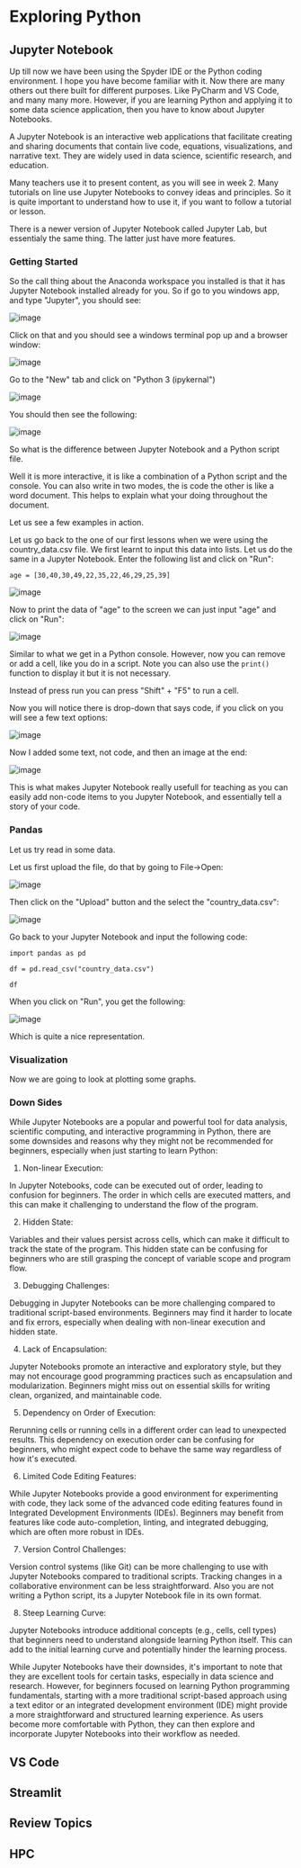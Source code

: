 # Exploring Python

## Jupyter Notebook

Up till now we have been using the Spyder IDE or the Python coding environment. I hope you have become familiar with it. Now there are many others out there built for different purposes. Like PyCharm and VS Code, and many many more. However, if you are learning Python and applying it to some data science application, then you have to know about Jupyter Notebooks. 

A Jupyter Notebook is an interactive web applications that facilitate creating and sharing documents that contain live code, equations, visualizations, and narrative text. They are widely used in data science, scientific research, and education.

Many teachers use it to present content, as you will see in week 2. Many tutorials on line use Jupyter Notebooks to convey ideas and principles. So it is quite important to understand how to use it, if you want to follow a tutorial or lesson. 

There is a newer version of Jupyter Notebook called Jupyter Lab, but essentialy the same thing. The latter just have more features.

### Getting Started

So the call thing about the Anaconda workspace you installed is that it has Jupyter Notebook installed already for you. So if go to you windows app, and type "Jupyter", you should see:

![image](https://github.com/ChpcTraining/css2024_notes/assets/157092105/41143f23-2e3c-42c7-9749-00baa74e2f51)

Click on that and you should see a windows terminal pop up and a browser window:

![image](https://github.com/ChpcTraining/css2024_notes/assets/157092105/41b75678-384d-40f8-a49f-1d3492d891e6)

Go to the "New" tab and click on "Python 3 (ipykernal")

![image](https://github.com/ChpcTraining/css2024_notes/assets/157092105/1a0d0608-54b4-4bf1-a92b-06479e6a1cb1)

You should then see the following:

![image](https://github.com/ChpcTraining/css2024_notes/assets/157092105/d6f57945-a452-4a34-97a5-1ada1ce26fa9)

So what is the difference between Jupyter Notebook and a Python script file. 

Well it is more interactive, it is like a combination of a Python script and the console. You can also write in two modes, the is code the other is like a word document. This helps to explain what your doing throughout the document.

Let us see a few examples in action.

Let us go back to the one of our first lessons when we were using the country_data.csv file. We first learnt to input this data into lists. Let us do the same in a Jupyter Notebook. Enter the following list and click on "Run":

```
age = [30,40,30,49,22,35,22,46,29,25,39]
```

![image](https://github.com/ChpcTraining/css2024_notes/assets/157092105/78a26b20-73cf-4156-92c9-9a315389890e)

Now to print the data of "age" to the screen we can just input "age" and click on "Run":

![image](https://github.com/ChpcTraining/css2024_notes/assets/157092105/bef151c4-5232-4980-9169-baafc96234c3)

Similar to what we get in a Python console. However, now you can remove or add a cell, like you do in a script. Note you can also use the `print()` function to display it but it is not necessary.

Instead of press run you can press "Shift" + "F5" to run a cell.

Now you will notice there is drop-down that says code, if you click on you will see a few text options:

![image](https://github.com/ChpcTraining/css2024_notes/assets/157092105/41d27805-49d5-4ea1-8a59-1965a7205741)

Now I added some text, not code, and then an image at the end:

![image](https://github.com/ChpcTraining/css2024_notes/assets/157092105/93a44532-9eba-462c-a5cc-567292da3a9c)

This is what makes Jupyter Notebook really usefull for teaching as you can easily add non-code items to you Jupyter Notebook, and essentially tell a story of your code.

### Pandas

Let us try read in some data.

Let us first upload the file, do that by going to File->Open:

![image](https://github.com/ChpcTraining/css2024_notes/assets/157092105/8b78cef7-e037-4502-883d-0d0753a3613d)

Then click on the "Upload" button and the select the "country_data.csv":

![image](https://github.com/ChpcTraining/css2024_notes/assets/157092105/776fbaa2-901c-458c-b851-b7b72bd54ae4)

Go back to your Jupyter Notebook and input the following code:

```
import pandas as pd

df = pd.read_csv("country_data.csv")

df
```

When you click on "Run", you get the following:

![image](https://github.com/ChpcTraining/css2024_notes/assets/157092105/548031e9-3cc5-4b3b-b764-ba951dc83e25)

Which is quite a nice representation.

### Visualization

Now we are going to look at plotting some graphs.



### Down Sides

While Jupyter Notebooks are a popular and powerful tool for data analysis, scientific computing, and interactive programming in Python, there are some downsides and reasons why they might not be recommended for beginners, especially when just starting to learn Python:

1. Non-linear Execution:

In Jupyter Notebooks, code can be executed out of order, leading to confusion for beginners. The order in which cells are executed matters, and this can make it challenging to understand the flow of the program.

2. Hidden State:

Variables and their values persist across cells, which can make it difficult to track the state of the program. This hidden state can be confusing for beginners who are still grasping the concept of variable scope and program flow.

3. Debugging Challenges:

Debugging in Jupyter Notebooks can be more challenging compared to traditional script-based environments. Beginners may find it harder to locate and fix errors, especially when dealing with non-linear execution and hidden state.

4. Lack of Encapsulation:

Jupyter Notebooks promote an interactive and exploratory style, but they may not encourage good programming practices such as encapsulation and modularization. Beginners might miss out on essential skills for writing clean, organized, and maintainable code.

5. Dependency on Order of Execution:

Rerunning cells or running cells in a different order can lead to unexpected results. This dependency on execution order can be confusing for beginners, who might expect code to behave the same way regardless of how it's executed.

6. Limited Code Editing Features:

While Jupyter Notebooks provide a good environment for experimenting with code, they lack some of the advanced code editing features found in Integrated Development Environments (IDEs). Beginners may benefit from features like code auto-completion, linting, and integrated debugging, which are often more robust in IDEs.

7. Version Control Challenges:

Version control systems (like Git) can be more challenging to use with Jupyter Notebooks compared to traditional scripts. Tracking changes in a collaborative environment can be less straightforward. Also you are not writing a Python script, its a Jupyter Notebook file in its own format.

8. Steep Learning Curve:

Jupyter Notebooks introduce additional concepts (e.g., cells, cell types) that beginners need to understand alongside learning Python itself. This can add to the initial learning curve and potentially hinder the learning process.

While Jupyter Notebooks have their downsides, it's important to note that they are excellent tools for certain tasks, especially in data science and research. However, for beginners focused on learning Python programming fundamentals, starting with a more traditional script-based approach using a text editor or an integrated development environment (IDE) might provide a more straightforward and structured learning experience. As users become more comfortable with Python, they can then explore and incorporate Jupyter Notebooks into their workflow as needed.


## VS Code

## Streamlit

## Review Topics

## HPC
